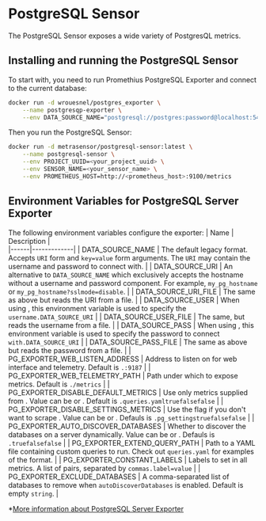 # PostgreSQL Sensor

The PostgreSQL Sensor exposes a wide variety of PostgresQL metrics.

## Installing and running the PostgreSQL Sensor

To start with, you need to run Promethius PostgreSQL Exporter and connect to the current database:

```bash
docker run -d wrouesnel/postgres_exporter \
    --name postgresqp-exporter \
    --env DATA_SOURCE_NAME="postgresql://postgres:password@localhost:5432/postgres?sslmode=disable"
```

Then you run the PostgreSQL Sensor:

```bash
docker run -d metrasensor/postgresql-sensor:latest \
    --name postgresql-sensor \
    --env PROJECT_UUID=<your_project_uuid> \
    --env SENSOR_NAME=<your_sensor_name> \
    --env PROMETHEUS_HOST=http://<prometheus_host>:9100/metrics
```

## Environment Variables for PostgreSQL Server Exporter

The following environment variables configure the exporter:
| Name | Description |  
|------|-------------|
| DATA_SOURCE_NAME |  The default legacy format. Accepts `URI` form and `key=value` form arguments. The `URI` may contain the username and password to connect with. |
| DATA_SOURCE_URI | An alternative to `DATA_SOURCE_NAME` which exclusively accepts the hostname without a username and password component. For example, `my_pg_hostname` or `my_pg_hostname?sslmode=disable`. | 
| DATA_SOURCE_URI_FILE | The same as above but reads the URI from a file. |
| DATA_SOURCE_USER | When using , this environment variable is used to specify the `username.DATA_SOURCE_URI` |
| DATA_SOURCE_USER_FILE | The same, but reads the username from a file. |
| DATA_SOURCE_PASS | When using , this environment variable is used to specify the password to connect `with.DATA_SOURCE_URI` |
| DATA_SOURCE_PASS_FILE | The same as above but reads the password from a file. |
| PG_EXPORTER_WEB_LISTEN_ADDRESS | Address to listen on for web interface and telemetry. Default is `.:9187` |
| PG_EXPORTER_WEB_TELEMETRY_PATH | Path under which to expose metrics. Default is `./metrics` |
| PG_EXPORTER_DISABLE_DEFAULT_METRICS | Use only metrics supplied from . Value can be or . Default is `.queries.yamltruefalsefalse` |
| PG_EXPORTER_DISABLE_SETTINGS_METRICS | Use the flag if you don't want to scrape . Value can be or . Defauls is `.pg_settingstruefalsefalse` |
| PG_EXPORTER_AUTO_DISCOVER_DATABASES | Whether to discover the databases on a server dynamically. Value can be or . Defauls is `.truefalsefalse` |
| PG_EXPORTER_EXTEND_QUERY_PATH | Path to a YAML file containing custom queries to run. Check out `queries.yaml` for examples of the format. |
| PG_EXPORTER_CONSTANT_LABELS | Labels to set in all metrics. A list of pairs, separated by `commas.label=value` |
| PG_EXPORTER_EXCLUDE_DATABASES | A comma-separated list of databases to remove when `autoDiscoverDatabases` is enabled. Default is empty `string`. |

*[More information about PostgreSQL Server Exporter](https://github.com/wrouesnel/postgres_exporter)
